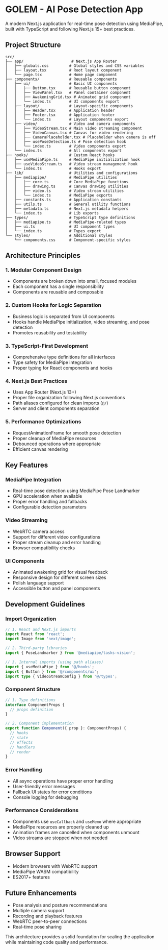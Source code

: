 # GOLEM - AI Pose Detection App

A modern Next.js application for real-time pose detection using MediaPipe, built with TypeScript and following Next.js 15+ best practices.

## Project Structure

```
src/
├── app/                     # Next.js App Router
│   ├── globals.css         # Global styles and CSS variables
│   ├── layout.tsx          # Root layout component
│   └── page.tsx            # Home page component
├── components/             # Reusable components
│   ├── ui/                 # Basic UI components
│   │   ├── Button.tsx      # Reusable button component
│   │   ├── ViewPanel.tsx   # Panel container component
│   │   ├── AwakeningGrid.tsx # Animated grid component
│   │   └── index.ts        # UI components export
│   ├── layout/             # Layout-specific components
│   │   ├── Header.tsx      # Application header
│   │   ├── Footer.tsx      # Application footer
│   │   └── index.ts        # Layout components export
│   ├── video/              # Video and camera components
│   │   ├── VideoStream.tsx # Main video streaming component
│   │   ├── VideoCanvas.tsx # Canvas for video rendering
│   │   ├── CameraPlaceholder.tsx # Placeholder when camera is off
│   │   ├── usePoseDetection.ts # Pose detection hook
│   │   └── index.ts        # Video components export
│   └── index.ts            # All components export
├── hooks/                  # Custom React hooks
│   ├── useMediaPipe.ts     # MediaPipe initialization hook
│   ├── useVideoStream.ts   # Video stream management hook
│   └── index.ts            # Hooks export
├── lib/                    # Utilities and configurations
│   ├── mediapipe/          # MediaPipe utilities
│   │   ├── core.ts         # Core MediaPipe functions
│   │   ├── drawing.ts      # Canvas drawing utilities
│   │   ├── video.ts        # Video stream utilities
│   │   └── index.ts        # MediaPipe exports
│   ├── constants.ts        # Application constants
│   ├── utils.ts            # General utility functions
│   ├── metadata.ts         # Next.js metadata helpers
│   └── index.ts            # Lib exports
├── types/                  # TypeScript type definitions
│   ├── mediapipe.ts        # MediaPipe-related types
│   ├── ui.ts               # UI component types
│   └── index.ts            # Types export
└── styles/                 # Additional styles
    └── components.css      # Component-specific styles
```

## Architecture Principles

### 1. **Modular Component Design**
- Components are broken down into small, focused modules
- Each component has a single responsibility
- Components are reusable and composable

### 2. **Custom Hooks for Logic Separation**
- Business logic is separated from UI components
- Hooks handle MediaPipe initialization, video streaming, and pose detection
- Promotes reusability and testability

### 3. **TypeScript-First Development**
- Comprehensive type definitions for all interfaces
- Type safety for MediaPipe integration
- Proper typing for React components and hooks

### 4. **Next.js Best Practices**
- Uses App Router (Next.js 13+)
- Proper file organization following Next.js conventions
- Path aliases configured for clean imports (`@/`)
- Server and client components separation

### 5. **Performance Optimizations**
- RequestAnimationFrame for smooth pose detection
- Proper cleanup of MediaPipe resources
- Debounced operations where appropriate
- Efficient canvas rendering

## Key Features

### MediaPipe Integration
- Real-time pose detection using MediaPipe Pose Landmarker
- GPU acceleration when available
- Proper error handling and fallbacks
- Configurable detection parameters

### Video Streaming
- WebRTC camera access
- Support for different video configurations
- Proper stream cleanup and error handling
- Browser compatibility checks

### UI Components
- Animated awakening grid for visual feedback
- Responsive design for different screen sizes
- Polish language support
- Accessible button and panel components

## Development Guidelines

### Import Organization
```typescript
// 1. React and Next.js imports
import React from 'react';
import Image from 'next/image';

// 2. Third-party libraries
import { PoseLandmarker } from '@mediapipe/tasks-vision';

// 3. Internal imports (using path aliases)
import { useMediaPipe } from '@/hooks';
import { Button } from '@/components/ui';
import type { VideoStreamConfig } from '@/types';
```

### Component Structure
```typescript
// 1. Type definitions
interface ComponentProps {
  // props definition
}

// 2. Component implementation
export function Component({ prop }: ComponentProps) {
  // hooks
  // state
  // effects
  // handlers
  // render
}
```

### Error Handling
- All async operations have proper error handling
- User-friendly error messages
- Fallback UI states for error conditions
- Console logging for debugging

### Performance Considerations
- Components use `useCallback` and `useMemo` where appropriate
- MediaPipe resources are properly cleaned up
- Animation frames are cancelled when components unmount
- Video streams are stopped when not needed

## Browser Support
- Modern browsers with WebRTC support
- MediaPipe WASM compatibility
- ES2017+ features

## Future Enhancements
- Pose analysis and posture recommendations
- Multiple camera support
- Recording and playback features
- WebRTC peer-to-peer connections
- Real-time pose sharing

This architecture provides a solid foundation for scaling the application while maintaining code quality and performance.